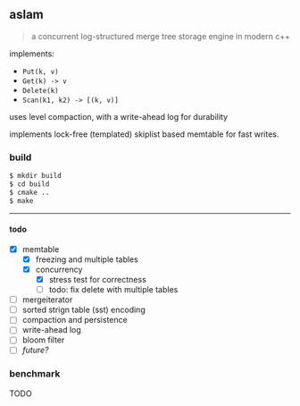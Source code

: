 ## aslam

> a concurrent log-structured merge tree storage engine in modern c++

implements:
- `Put(k, v)`
- `Get(k) -> v`
- `Delete(k)`
- `Scan(k1, k2) -> [(k, v)]`

uses level compaction, with a write-ahead log for durability

implements lock-free (templated) skiplist based memtable for fast writes.

### build

```bash
$ mkdir build
$ cd build
$ cmake ..
$ make
```

---

#### todo

- [x] memtable
  - [x] freezing and multiple tables
  - [x] concurrency
    - [x] stress test for correctness
    - [ ] todo: fix delete with multiple tables
- [ ] mergeiterator
- [ ] sorted strign table (sst) encoding
- [ ] compaction and persistence
- [ ] write-ahead log
- [ ] bloom filter
- [ ] _future?_

### benchmark

TODO